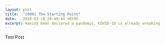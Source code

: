 ```yaml
---
layout: post
title:  "[000] The Starting Point"
date:   2020-03-18 10:40:44 +0530
excerpt: Having been declared a pandemic, COVID-19 is already wreaking havoc.
---
```


Test Post
